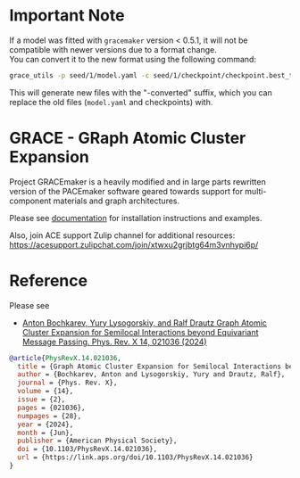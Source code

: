 # Important Note  

If a model was fitted with `gracemaker` version < 0.5.1, it will not be compatible with newer versions due to a format change.  
You can convert it to the new format using the following command:  

```bash
grace_utils -p seed/1/model.yaml -c seed/1/checkpoint/checkpoint.best_test_loss.index update_model
```  

This will generate new files with the "-converted" suffix, which you can replace the old files (`model.yaml` and checkpoints) with.

# GRACE - GRaph Atomic Cluster Expansion

Project GRACEmaker is a heavily modified and in large parts rewritten version of the PACEmaker software geared towards support for multi-component materials and graph architectures.

Please see [documentation](https://gracemaker.readthedocs.io/) for installation instructions and examples. 

Also, join ACE support Zulip channel for additional resources:
https://acesupport.zulipchat.com/join/xtwxu2grjbtg64m3vnhypi6p/

# Reference
Please see 
* [Anton Bochkarev, Yury Lysogorskiy, and Ralf Drautz Graph Atomic Cluster Expansion for Semilocal Interactions beyond Equivariant Message Passing. Phys. Rev. X 14, 021036 (2024)](https://journals.aps.org/prx/abstract/10.1103/PhysRevX.14.021036)

```bibtex
@article{PhysRevX.14.021036,
  title = {Graph Atomic Cluster Expansion for Semilocal Interactions beyond Equivariant Message Passing},
  author = {Bochkarev, Anton and Lysogorskiy, Yury and Drautz, Ralf},
  journal = {Phys. Rev. X},
  volume = {14},
  issue = {2},
  pages = {021036},
  numpages = {28},
  year = {2024},
  month = {Jun},
  publisher = {American Physical Society},
  doi = {10.1103/PhysRevX.14.021036},
  url = {https://link.aps.org/doi/10.1103/PhysRevX.14.021036}
}

```
